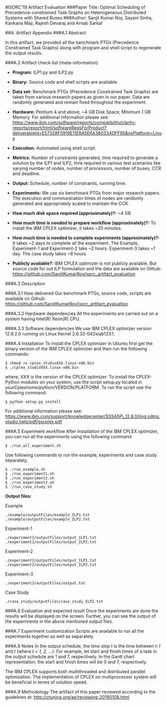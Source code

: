#ISORC'19 Artifact Evaluation
###Paper Title: Optimal Scheduling of Precedence-constrained Task Graphs on Heterogeneous Distributed Systems with Shared Buses
###Author: Sanjit Kumar Roy, Sayani Sinha, Kankana Maji, Rajesh Devaraj and Arnab Sarkar

##A. Artifact Appendix
###A.1 Abstract

In this artifact, we provided all the benchmark PTGs (Precedence Constrained Task Graphs) along with program and shell script to regenerate the output results.

###A.2 Artifact check-list (meta-information)
* **Program:** ILP1.py and ILP2.py

* **Binary:** Source code and shell scripts are available.

* **Data set:** Benchmark PTGs (Precedence Constrained Task Graphs) are taken from various research papers as given in our paper. Data are randomly generated and remain fixed throughout the experiment.

* **Hardware:** Pentium 4 and above, ~4 GB Disk Space, Minimum 1 GB Memory. For additional information please see: <https://www.ibm.com/software/reports/compatibility/clarity-reports/report/html/softwareReqsForProduct?deliverableId=E57328F0919E11E8A5E6A380334DFF95&osPlatform=Linux>

* **Execution:** Automated using shell script.

* **Metrics:** Number of constraints generated, time required to generate a solution by the ILP1 and ILP2, time required in various test scenarios like varying number of nodes, number of processors, number of buses, CCR and deadline.

* **Output:** Schedule, number of constraints, running time.

* **Experiments:** We use six benchmark PTGs from major research papers. The execution and communication times of nodes are randomly generated and appropriately scaled to maintain the CCR.
 
* **How much disk space required (approximately)?:** ~4 GB

* **How much time is needed to prepare workflow (approximately)?:** To install the IBM CPLEX optimizer, it takes ~20 minutes.

* **How much time is needed to complete experiments (approximately)?:** It takes ~2 days to complete all the experiment. The Example, Experiment-1 and Experiment-2 take ~2 hours. Experiment-3 takes ~1 day. The case study takes ~8 hours.
  
* **Publicly available?:** IBM CPLEX optimizer is not publicly available. But source code for out ILP formulation and the data are available on Github: <https://github.com/SanjitKumarRoy/isorc_artifact_evaluation>

###A.3 Description

###A.3.1 How delivered
Our benchmark PTGs, source code, scripts are available on Github: 
<https://github.com/SanjitKumarRoy/isorc_artifact_evaluation>


###A.3.2 Hardware dependencies
All the experiments are carried out on a system having Intel(R) Xeon(R) CPU. 

###A.3.3 Software dependencies
We use IBM CPLEX optimizer version 12.6.2.0 running on Linux Kernel 2.6.32-042stab123.1.

###A.4 Installation
To install the CPLEX optimizer in Ubuntu first get the binary version of the IBM CPLEX optimizer and then run the following commands:
```
$ chmod +x cplex_studioXXX.linux-x86.bin
$ ./cplex_studioXXX.linux-x86.bin
```
where, XXX is the version of the CPLEX optimizer. To install the CPLEX-Python modules on your system, use the script setup.py located in yourCplexhome/python/VERSION/PLATFORM. To run the script use the following command:
```
$ python setup.py install
```
For additional information please see: <https://www.ibm.com/support/knowledgecenter/SSSA5P\_12.8.0/ilog.odms.studio.help/pdf/gscplex.pdf>


###A.5 Experiment workflow
After installation of the IBM CPLEX optimizer, you can run all the experiments using the following command:
```
$ ./run_all_experiment.sh
```
Use following commands to run the example, experiments and case study separately,
```
$ ./run_example.sh
$ ./run_experiment1.sh
$ ./run_experiment2.sh
$ ./run_experiment3.sh
$ ./run_case_study.sh
```

**Output files:**

Example
```
./example/outputFiles/example_ILP1.txt
./example/outputFiles/example_ILP2.txt
```
Experiment-1
```
./experiment1/outputFiles/output_ILP1.txt
./experiment1/outputFiles/output_ILP2.txt
```
Experiment-2
```
./experiment2/outputFiles/output_ILP1.txt
./experiment2/outputFiles/output_ILP2.txt
```
Experiment-3
```
./experiment3/outputFiles/output.txt
```
Case Study
```
./case_study/outputFiles/case_study_ILP2.txt
```

###A.6 Evaluation and expected result
Once the experiments are done the results will be displayed on the screen. Further, you can see the output of the experiments in the above mentioned output files.

###A.7 Experiment customization
Scripts are available to run all the experiments together as well as separately. 

###A.8 Notes
In the output schedule, the <i>time step t</i> is the time between <i>t-1</i> and <i>t</i> (where <i>t = 1, 2, ...</i>). For example, let start and finish times of a task in the output schedule are 1 and 7, respectively. In the Gantt chart representation, the start and finish times will be 0 and 7, respectively.

The IBM CPLEX supports both multithreaded and distributed parallel optimization. The implementation of CPLEX on multiprocessor system will be beneficial in terms of solution speed.

###A.9 Methodology
The artifact of this paper reviewed according to the guidelines at: <http://ctuning.org/ae/reviewing-20190108.html>